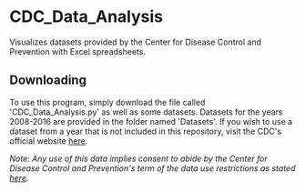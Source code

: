 # CDC_Data_Analysis
Visualizes datasets provided by the Center for Disease Control and Prevention with Excel spreadsheets.

## Downloading
To use this program, simply download the file called 'CDC_Data_Analysis.py' as well as some datasets. Datasets for the years 2008-2016 are provided in the folder named 'Datasets'. If you wish to use a dataset from a year that is not included in this repository, visit the CDC's official website [here](https://wonder.cdc.gov/ucd-icd10.html).

*Note: Any use of this data implies consent to abide by the Center for Disease Control and Prevention's term of the data use restrictions as stated [here](https://wonder.cdc.gov/ucd-icd10.html).*
